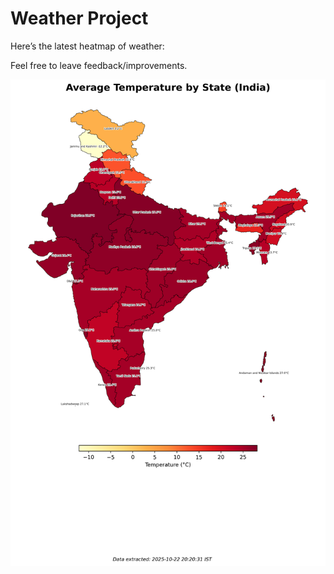 # Weather Project

Here’s the latest heatmap of weather:

Feel free to leave feedback/improvements.

![India Heatmap](docs/assets/india_heatmap.png?v=F8EF39)
